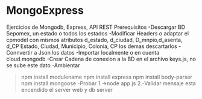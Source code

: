 # MongoExpress
Ejercicios de Mongodb, Express, API REST
Prerequisitos
-Descargar BD Sepomex, un estado o todos los estados
-Modificar Headers o adaptar el cpmodel con mismos atributos
d_estado, d_ciudad, D_mnpio,d_asenta, d_CP
Estado, Ciudad, Municipio, Colonia, CP
los demas descartarlos
-Connvertir a Json los datos
-Importar localmente o en cuenta cloud.mongodb
-Crear Cadena de conexion a la BD en el archivo keys.js, no se sube este dato
-Ambientar
>npm install modulename 
>npm install express
>npm install body-parser
>npm install mongoose
-Probar
1.->node app.js
2.-Validar mensaje esta encendido el server web y db server

